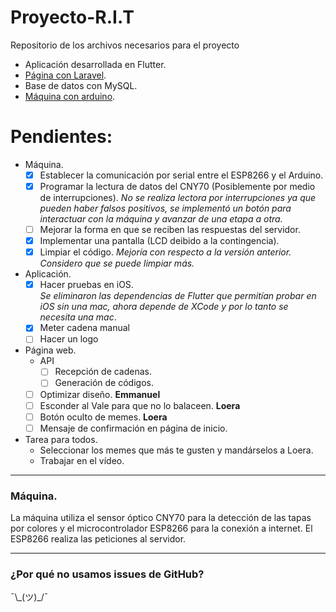 # Proyecto-R.I.T
Repositorio de los archivos necesarios para el proyecto
 - Aplicación desarrollada en Flutter.
 - [Página con Laravel](#pagina).
 - Base de datos con MySQL.
 - [Máquina con arduino](#maquina).

# Pendientes:
- Máquina.
	- [x] Establecer la comunicación por serial entre el ESP8266 y el Arduino.
	- [x] Programar la lectura de datos del CNY70 (Posiblemente por medio de interrupciones).
		*No se realiza lectora por interrupciones ya que pueden haber falsos positivos, se implementó un botón para interactuar con la máquina y avanzar de una etapa a otra.*
	- [ ] Mejorar la forma en que se reciben las respuestas del servidor.
	- [x] Implementar una pantalla (LCD deibido a la contingencia).
	- [x] Limpiar el código.
		*Mejoría con respecto a la versión anterior. Considero que se puede limpiar más.*
- Aplicación.
	- [x] Hacer pruebas en iOS.<br>
		_Se eliminaron las dependencias de Flutter que permitían probar en iOS sin una mac, ahora depende de XCode y por lo tanto se necesita una mac_.
	- [x] Meter cadena manual
	- [ ] Hacer un logo
- <a name ="pagina"></a>Página web.
	- API
		- [ ] Recepción de cadenas.
		- [ ] Generación de códigos.
	- [ ] Optimizar diseño. **Emmanuel**
	- [ ] Esconder al Vale para que no lo balaceen. **Loera**
	- [ ] Botón oculto de memes. **Loera**
	- [ ] Mensaje de confirmación en página de inicio.
- Tarea para todos.
	- Seleccionar los memes que más te gusten y mandárselos a Loera.
	- Trabajar en el vídeo.
---
 ### <a name = "maquina"></a>Máquina.
La máquina utiliza el sensor óptico CNY70 para la detección de las tapas por colores y el microcontrolador ESP8266 para la conexión a internet. El ESP8266 realiza las peticiones al servidor.

---
### ¿Por qué no usamos issues de GitHub?
¯\\\_(ツ)\_/¯

